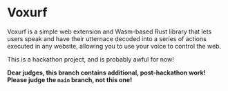 # Voxurf

Voxurf is a simple web extension and Wasm-based Rust library that lets users speak and have their utternace decoded into a series of actions executed in any website, allowing you to use your voice to control the web.

This is a hackathon project, and is probably awful for now!

**Dear judges, this branch contains additional, post-hackathon work! Please judge the `main` branch, not this one!**
